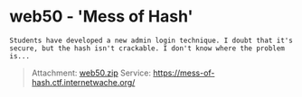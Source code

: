 # web50 - 'Mess of Hash'
    Students have developed a new admin login technique. I doubt that it's secure, but the hash isn't crackable. I don't know where the problem is...

> Attachment: [web50.zip](./web50.zip)
> Service: https://mess-of-hash.ctf.internetwache.org/

